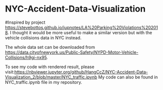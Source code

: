 # NYC-Accident-Data-Visualization
#Inspired by project https://stevebottos.github.io/jupnotes/LA%20Parking%20Violations%202018. 
I thought it would be more useful to make a similar version but with the vehicle collisions data in NYC instead.

The whole data set can be downloaded from https://data.cityofnewyork.us/Public-Safety/NYPD-Motor-Vehicle-Collisions/h9gi-nx95. 

To see my code with rendered result, please visit:https://nbviewer.jupyter.org/github/HangCcZ/NYC-Accident-Data-Visualization_2/blob/master/NYC_traffic.ipynb
My code can also be found in NYC_traffic.ipynb file in my repository.



